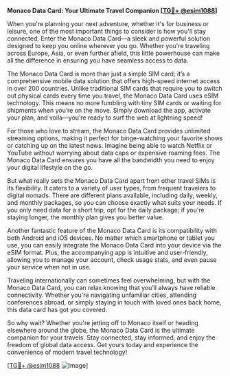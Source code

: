 **Monaco Data Card: Your Ultimate Travel Companion [[TG💪+ @esim1088](https://t.me/s/esim1088)]**

When you're planning your next adventure, whether it's for business or leisure, one of the most important things to consider is how you'll stay connected. Enter the Monaco Data Card—a sleek and powerful solution designed to keep you online wherever you go. Whether you're traveling across Europe, Asia, or even further afield, this little powerhouse can make all the difference in ensuring you have seamless access to data.

The Monaco Data Card is more than just a simple SIM card; it’s a comprehensive mobile data solution that offers high-speed internet access in over 200 countries. Unlike traditional SIM cards that require you to switch out physical cards every time you travel, the Monaco Data Card uses eSIM technology. This means no more fumbling with tiny SIM cards or waiting for shipments when you’re on the move. Simply download the app, activate your plan, and voila—you’re ready to surf the web at lightning speed!

For those who love to stream, the Monaco Data Card provides unlimited streaming options, making it perfect for binge-watching your favorite shows or catching up on the latest news. Imagine being able to watch Netflix or YouTube without worrying about data caps or expensive roaming fees. The Monaco Data Card ensures you have all the bandwidth you need to enjoy your digital lifestyle on the go.

But what really sets the Monaco Data Card apart from other travel SIMs is its flexibility. It caters to a variety of user types, from frequent travelers to digital nomads. There are different plans available, including daily, weekly, and monthly packages, so you can choose exactly what suits your needs. If you only need data for a short trip, opt for the daily package; if you're staying longer, the monthly plan gives you better value.

Another fantastic feature of the Monaco Data Card is its compatibility with both Android and iOS devices. No matter which smartphone or tablet you use, you can easily integrate the Monaco Data Card into your device via the eSIM format. Plus, the accompanying app is intuitive and user-friendly, allowing you to manage your account, check usage stats, and even pause your service when not in use.

Traveling internationally can sometimes feel overwhelming, but with the Monaco Data Card, you can relax knowing that you’ll always have reliable connectivity. Whether you're navigating unfamiliar cities, attending conferences abroad, or simply staying in touch with loved ones back home, this data card has got you covered.

So why wait? Whether you're jetting off to Monaco itself or heading elsewhere around the globe, the Monaco Data Card is the ultimate companion for your travels. Stay connected, stay informed, and enjoy the freedom of global data access. Get yours today and experience the convenience of modern travel technology! 

[[TG💪+ @esim1088](https://t.me/s/esim1088) ![Image](https://i.postimg.cc/Y0z9fWf4/image.png)]